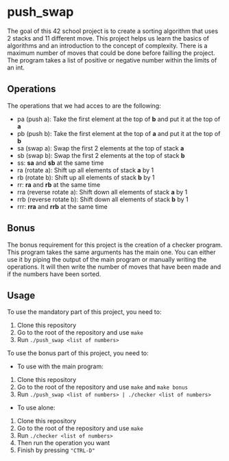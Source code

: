 # push_swap
The goal of this 42 school project is to create a sorting algorithm that uses 2 stacks and 11 different move. This project helps us learn the basics of algorithms and an introduction to the concept of complexity. There is a maximum number of moves that could be done before failling the project. The program takes a list of positive or negative number within the limits of an int.
## Operations
The operations that we had acces to are the following:
  - pa (push a): Take the first element at the top of **b** and put it at the top of **a**
  - pb (push b): Take the first element at the top of **a** and put it at the top of **b**
  - sa (swap a): Swap the first 2 elements at the top of stack **a**
  - sb (swap b): Swap the first 2 elements at the top of stack **b**
  - ss: **sa** and **sb** at the same time
  - ra (rotate a): Shift up all elements of stack **a** by 1
  - rb (rotate b): Shift up all elements of stack **b** by 1
  - rr: **ra** and **rb** at the same time
  - rra (reverse rotate a): Shift down all elements of stack **a** by 1
  - rrb (reverse rotate b): Shift down all elements of stack **b** by 1
  - rrr: **rra** and **rrb** at the same time
## Bonus
The bonus requirement for this project is the creation of a checker program. This program takes the same arguments has the main one. You can either use it by piping the output of the main program or manually writing the operations. It will then write the number of moves that have been made and if the numbers have been sorted.
## Usage
To use the mandatory part of this project, you need to:
1. Clone this repository
2. Go to the root of the repository and use `make`
3. Run `./push_swap <list of numbers>`

To use the bonus part of this project, you need to:

  - To use with the main program:
  1. Clone this repository
  2. Go to the root of the repository and use `make` and `make bonus`
  3. Run `./push_swap <list of numbers> | ./checker <list of numbers>`
  
  - To use alone:
  1. Clone this repository
  2. Go to the root of the repository and use `make`
  3. Run `./checker <list of numbers>`
  4. Then run the operation you want
  5. Finish by pressing `"CTRL-D"`

